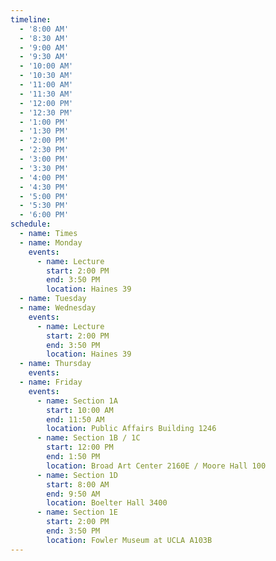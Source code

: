 ```yaml
---
timeline:
  - '8:00 AM'
  - '8:30 AM'
  - '9:00 AM'
  - '9:30 AM'
  - '10:00 AM'
  - '10:30 AM'
  - '11:00 AM'
  - '11:30 AM'
  - '12:00 PM'
  - '12:30 PM'
  - '1:00 PM'
  - '1:30 PM'
  - '2:00 PM'
  - '2:30 PM'
  - '3:00 PM'
  - '3:30 PM'
  - '4:00 PM'
  - '4:30 PM'
  - '5:00 PM'
  - '5:30 PM'
  - '6:00 PM'
schedule:
  - name: Times
  - name: Monday
    events:
      - name: Lecture
        start: 2:00 PM
        end: 3:50 PM
        location: Haines 39
  - name: Tuesday
  - name: Wednesday
    events:
      - name: Lecture
        start: 2:00 PM
        end: 3:50 PM
        location: Haines 39
  - name: Thursday
    events:
  - name: Friday
    events:
      - name: Section 1A
        start: 10:00 AM
        end: 11:50 AM
        location: Public Affairs Building 1246
      - name: Section 1B / 1C
        start: 12:00 PM
        end: 1:50 PM
        location: Broad Art Center 2160E / Moore Hall 100
      - name: Section 1D
        start: 8:00 AM
        end: 9:50 AM
        location: Boelter Hall 3400
      - name: Section 1E
        start: 2:00 PM
        end: 3:50 PM
        location: Fowler Museum at UCLA A103B
---
```

